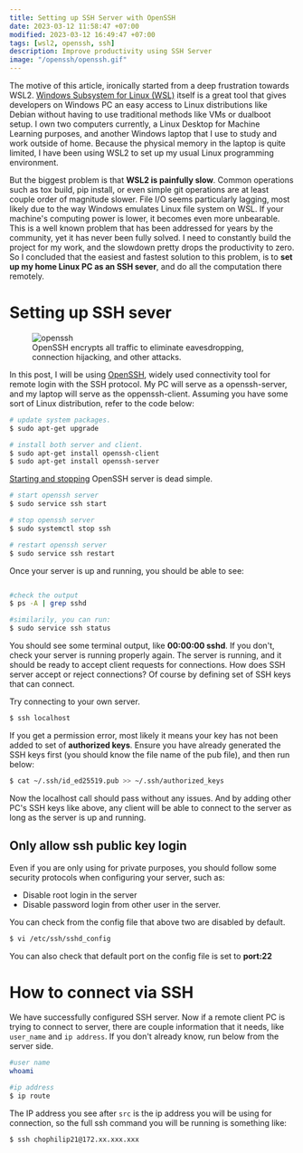 ```yaml
---
title: Setting up SSH Server with OpenSSH
date: 2023-03-12 11:58:47 +07:00
modified: 2023-03-12 16:49:47 +07:00
tags: [wsl2, openssh, ssh]
description: Improve productivity using SSH Server
image: "/openssh/openssh.gif"
---
```


The motive of this article, ironically started from a deep frustration towards WSL2. [Windows Subsystem for Linux (WSL)](https://learn.microsoft.com/en-us/windows/wsl/install) itself is a great tool that gives developers on Windows PC an easy access to Linux distributions like Debian without having to use traditional methods like VMs or dualboot setup. I own two computers currently, a Linux Desktop for Machine Learning purposes, and another Windows laptop that I use to study and work outside of home. Because the physical memory in the laptop is quite limited, I have been using WSL2 to set up my usual Linux programming environment.  

But the biggest problem is that **WSL2 is painfully slow**. Common operations such as tox build, pip install, or even simple git operations are at least couple order of magnitude slower. File I/O seems particularly lagging, most likely due to the way Windows emulates Linux file system on WSL. If your machine's computing power is lower, it becomes even more unbearable. This is a well known problem that has been addressed for years by the community, yet it has never been fully solved. I need to constantly build the project for my work, and the slowdown pretty drops the productivity to zero. So I concluded that the easiest and fastest solution to this problem, is to **set up my home Linux PC as an SSH sever**, and do all the computation there remotely.  

# Setting up SSH sever 

<figure>
<img src="/openssh/openssh.gif" alt="openssh">
<figcaption>OpenSSH encrypts all traffic to eliminate eavesdropping, connection hijacking, and other attacks.</figcaption>
</figure>

In this post, I will be using [OpenSSH](https://www.openssh.com/), widely used connectivity tool for remote login with the SSH protocol.  My PC will serve as a openssh-server, and my laptop will serve as the oppenssh-client. Assuming you have some sort of Linux distribution, refer to the code below:  

```bash
# update system packages.
$ sudo apt-get upgrade

# install both server and client.
$ sudo apt-get install openssh-client
$ sudo apt-get install openssh-server
```

[Starting and stopping](https://www.cyberciti.biz/faq/howto-start-stop-ssh-server/) OpenSSH server is dead simple.  

```bash
# start openssh server
$ sudo service ssh start

# stop openssh server
$ sudo systemctl stop ssh

# restart openssh server
$ sudo service ssh restart
```

Once your server is up and running, you should be able to see:

```bash

#check the output
$ ps -A | grep sshd

#similarily, you can run:
$ sudo service ssh status
```
You should see some terminal output, like **00:00:00 sshd**. If you don't, check your server is running properly again. The server is running, and it should be ready to accept client requests for connections. How does SSH server accept or reject connections? Of course by defining set of SSH keys that can connect.  

Try connecting to your own server.

```bash
$ ssh localhost 
```

If you get a permission error, most likely it means your key has not been added to set of **authorized keys**. Ensure you have already generated the SSH keys first (you should know the file name of the pub file), and then run below:

```bash
$ cat ~/.ssh/id_ed25519.pub >> ~/.ssh/authorized_keys
```

Now the localhost call should pass without any issues. And by adding other PC's SSH keys like above, any client will be able to connect to the server as long as the server is up and running. 

## Only allow ssh public key login

Even if you are only using for private purposes, you should follow some security protocols when configuring your server, such as:

- Disable root login in the server
- Disable password login from other user in the server. 

You can check from the config file that above two are disabled by default. 

```bash
$ vi /etc/ssh/sshd_config
```

You can also check that default port on the config file is set to **port:22**

# How to connect via SSH

We have successfully configured SSH server. Now if a remote client PC is trying to connect to server, there are couple information that it needs, like `user_name` and `ip address`. If you don't already know, run below from the server side.

```bash
#user name
whoami

#ip address
$ ip route
```
The IP address you see after `src` is the ip address you will be using for connection, so the full ssh command you will be running is something like:

```bash
$ ssh chophilip21@172.xx.xxx.xxx 
```









